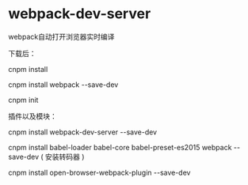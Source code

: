 # webpack-dev-server
webpack自动打开浏览器实时编译

下载后：

cnpm install 

cnpm install webpack --save-dev

cnpm init



插件以及模块：

cnpm install webpack-dev-server --save-dev

cnpm install babel-loader babel-core babel-preset-es2015 webpack --save-dev  ( 安装转码器 )  

cnpm install open-browser-webpack-plugin --save-dev

